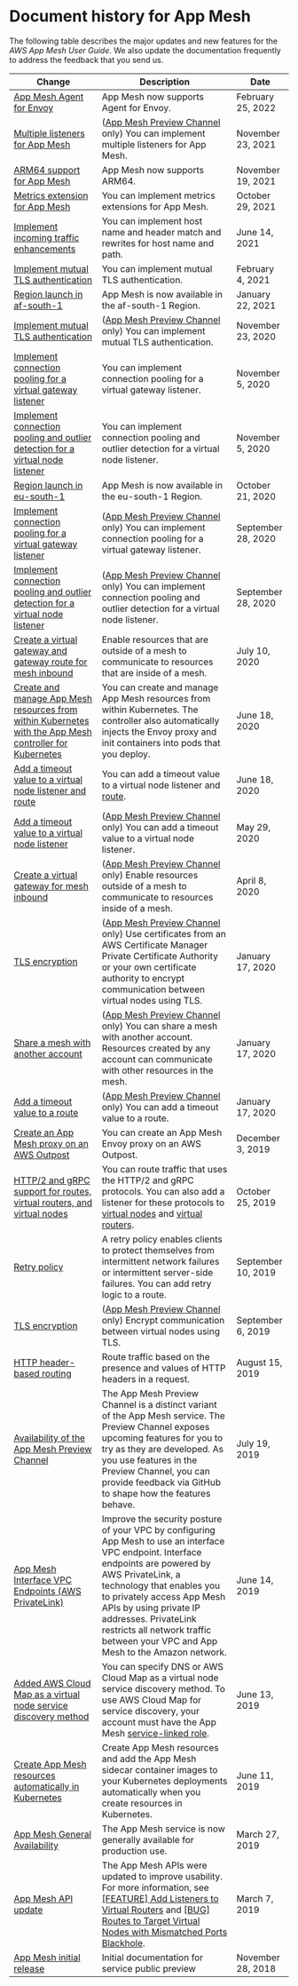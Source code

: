 # Document history for App Mesh<a name="doc-history"></a>

The following table describes the major updates and new features for the *AWS App Mesh User Guide*\. We also update the documentation frequently to address the feedback that you send us\. 

| Change | Description | Date | 
| --- |--- |--- |
| [App Mesh Agent for Envoy](https://docs.aws.amazon.com/app-mesh/latest/userguide/appmesh-agent.html) | App Mesh now supports Agent for Envoy\. | February 25, 2022 | 
| [Multiple listeners for App Mesh](https://docs.aws.amazon.com/app-mesh/latest/userguide/multiple-listeners.html) | \([App Mesh Preview Channel](https://docs.aws.amazon.com/app-mesh/latest/userguide/preview.html) only\) You can implement multiple listeners for App Mesh\. | November 23, 2021 | 
| [ARM64 support for App Mesh](https://docs.aws.amazon.com/app-mesh/latest/userguide/envoy.html) | App Mesh now supports ARM64\. | November 19, 2021 | 
| [Metrics extension for App Mesh](https://docs.aws.amazon.com/app-mesh/latest/userguide/metrics.html#metrics-extension) | You can implement metrics extensions for App Mesh\. | October 29, 2021 | 
| [Implement incoming traffic enhancements](https://aws.amazon.com/about-aws/whats-new/2021/06/aws-app-mesh-introduces-enhanced-ingress-traffic-management-capabilities/) | You can implement host name and header match and rewrites for host name and path\. | June 14, 2021 | 
| [Implement mutual TLS authentication](https://aws.amazon.com/about-aws/whats-new/2021/02/aws-app-mesh-supports-mutual-tls-authentication/) | You can implement mutual TLS authentication\. | February 4, 2021 | 
| [Region launch in af\-south\-1](https://aws.amazon.com/about-aws/whats-new/2021/01/aws-app-mesh-is-now-available-in-the-africa-cape-town-aws-region/) | App Mesh is now available in the af\-south\-1 Region\. | January 22, 2021 | 
| [Implement mutual TLS authentication](https://docs.aws.amazon.com/app-mesh/latest/userguide/mutual-tls.html) | \([App Mesh Preview Channel](https://docs.aws.amazon.com/app-mesh/latest/userguide/preview.html) only\) You can implement mutual TLS authentication\. | November 23, 2020 | 
| [Implement connection pooling for a virtual gateway listener](https://docs.aws.amazon.com/app-mesh/latest/userguide/virtual_gateways.html) | You can implement connection pooling for a virtual gateway listener\. | November 5, 2020 | 
| [Implement connection pooling and outlier detection for a virtual node listener](https://docs.aws.amazon.com/app-mesh/latest/userguide/virtual_nodes.html) |  You can implement connection pooling and outlier detection for a virtual node listener\. | November 5, 2020 | 
| [Region launch in eu\-south\-1](https://aws.amazon.com/about-aws/whats-new/2020/10/aws-app-mesh-available-europe-milan-region/) | App Mesh is now available in the eu\-south\-1 Region\. | October 21, 2020 | 
| [Implement connection pooling for a virtual gateway listener](https://docs.aws.amazon.com/app-mesh/latest/userguide/virtual_gateways.html) | \([App Mesh Preview Channel](https://docs.aws.amazon.com/app-mesh/latest/userguide/preview.html) only\) You can implement connection pooling for a virtual gateway listener\. | September 28, 2020 | 
| [Implement connection pooling and outlier detection for a virtual node listener](https://docs.aws.amazon.com/app-mesh/latest/userguide/virtual_nodes.html) | \([App Mesh Preview Channel](https://docs.aws.amazon.com/app-mesh/latest/userguide/preview.html) only\) You can implement connection pooling and outlier detection for a virtual node listener\. | September 28, 2020 | 
| [Create a virtual gateway and gateway route for mesh inbound](https://docs.aws.amazon.com/app-mesh/latest/userguide/virtual_gateways.html) | Enable resources that are outside of a mesh to communicate to resources that are inside of a mesh\. | July 10, 2020 | 
| [Create and manage App Mesh resources from within Kubernetes with the App Mesh controller for Kubernetes](https://docs.aws.amazon.com/app-mesh/latest/userguide/mesh-k8s-integration.html) | You can create and manage App Mesh resources from within Kubernetes\. The controller also automatically injects the Envoy proxy and init containers into pods that you deploy\. | June 18, 2020 | 
| [Add a timeout value to a virtual node listener and route](https://docs.aws.amazon.com/app-mesh/latest/userguide/virtual_nodes.html) | You can add a timeout value to a virtual node listener and [route](https://docs.aws.amazon.com/app-mesh/latest/userguide/routes.html)\. | June 18, 2020 | 
| [Add a timeout value to a virtual node listener](https://docs.aws.amazon.com/app-mesh/latest/userguide/virtual_nodes.html#virtual-node-listener-timeout) | \([App Mesh Preview Channel](https://docs.aws.amazon.com/app-mesh/latest/userguide/preview.html) only\) You can add a timeout value to a virtual node listener\. | May 29, 2020 | 
| [Create a virtual gateway for mesh inbound](https://docs.aws.amazon.com/app-mesh/latest/userguide/virtual_gateways.html) | \([App Mesh Preview Channel](https://docs.aws.amazon.com/app-mesh/latest/userguide/preview.html) only\) Enable resources outside of a mesh to communicate to resources inside of a mesh\. | April 8, 2020 | 
| [TLS encryption](https://docs.aws.amazon.com/app-mesh/latest/userguide/tls.html) | \([App Mesh Preview Channel](https://docs.aws.amazon.com/app-mesh/latest/userguide/preview.html) only\) Use certificates from an AWS Certificate Manager Private Certificate Authority or your own certificate authority to encrypt communication between virtual nodes using TLS\. | January 17, 2020 | 
| [Share a mesh with another account](https://docs.aws.amazon.com/app-mesh/latest/userguide/sharing.html) | \([App Mesh Preview Channel](https://docs.aws.amazon.com/app-mesh/latest/userguide/preview.html) only\) You can share a mesh with another account\. Resources created by any account can communicate with other resources in the mesh\. | January 17, 2020 | 
| [Add a timeout value to a route](https://docs.aws.amazon.com/app-mesh/latest/userguide/routes.html) | \([App Mesh Preview Channel](https://docs.aws.amazon.com/app-mesh/latest/userguide/preview.html) only\) You can add a timeout value to a route\. | January 17, 2020 | 
| [Create an App Mesh proxy on an AWS Outpost](https://docs.aws.amazon.com/app-mesh/latest/userguide/app-mesh-on-outposts.html) | You can create an App Mesh Envoy proxy on an AWS Outpost\. | December 3, 2019 | 
| [HTTP/2 and gRPC support for routes, virtual routers, and virtual nodes](https://docs.aws.amazon.com/app-mesh/latest/userguide/routes.html) | You can route traffic that uses the HTTP/2 and gRPC protocols\. You can also add a listener for these protocols to [virtual nodes](https://docs.aws.amazon.com/app-mesh/latest/userguide/virtual_nodes) and [virtual routers](https://docs.aws.amazon.com/app-mesh/latest/userguide/virtual_routers)\. | October 25, 2019 | 
| [Retry policy](https://docs.aws.amazon.com/app-mesh/latest/userguide/route-retry-policy.html) | A retry policy enables clients to protect themselves from intermittent network failures or intermittent server\-side failures\. You can add retry logic to a route\. | September 10, 2019 | 
| [TLS encryption](https://docs.aws.amazon.com/app-mesh/latest/userguide/virtual-node-tls.html) | \([App Mesh Preview Channel](https://docs.aws.amazon.com/app-mesh/latest/userguide/preview.html) only\) Encrypt communication between virtual nodes using TLS\. | September 6, 2019 | 
| [HTTP header\-based routing](https://docs.aws.amazon.com/app-mesh/latest/userguide/route-http-headers.html) | Route traffic based on the presence and values of HTTP headers in a request\. | August 15, 2019 | 
| [Availability of the App Mesh Preview Channel](https://docs.aws.amazon.com/app-mesh/latest/userguide/preview.html) | The App Mesh Preview Channel is a distinct variant of the App Mesh service\. The Preview Channel exposes upcoming features for you to try as they are developed\. As you use features in the Preview Channel, you can provide feedback via GitHub to shape how the features behave\. | July 19, 2019 | 
| [App Mesh Interface VPC Endpoints \(AWS PrivateLink\)](https://docs.aws.amazon.com/app-mesh/latest/userguide/vpc-endpoints.html) | Improve the security posture of your VPC by configuring App Mesh to use an interface VPC endpoint\. Interface endpoints are powered by AWS PrivateLink, a technology that enables you to privately access App Mesh APIs by using private IP addresses\. PrivateLink restricts all network traffic between your VPC and App Mesh to the Amazon network\. | June 14, 2019 | 
| [Added AWS Cloud Map as a virtual node service discovery method](https://docs.aws.amazon.com/app-mesh/latest/userguide/virtual_nodes.html) | You can specify DNS or AWS Cloud Map as a virtual node service discovery method\. To use AWS Cloud Map for service discovery, your account must have the App Mesh [service\-linked role](https://docs.aws.amazon.com/app-mesh/latest/userguide/using-service-linked-roles.html)\. | June 13, 2019 | 
| [Create App Mesh resources automatically in Kubernetes](https://docs.aws.amazon.com/app-mesh/latest/userguide/mesh-k8s-integration.html) | Create App Mesh resources and add the App Mesh sidecar container images to your Kubernetes deployments automatically when you create resources in Kubernetes\. | June 11, 2019 | 
| [App Mesh General Availability](#doc-history) | The App Mesh service is now generally available for production use\. | March 27, 2019 | 
| [App Mesh API update](#doc-history) | The App Mesh APIs were updated to improve usability\. For more information, see [\[FEATURE\] Add Listeners to Virtual Routers](https://github.com/awslabs/aws-app-mesh-examples/issues/94) and [\[BUG\] Routes to Target Virtual Nodes with Mismatched Ports Blackhole](https://github.com/awslabs/aws-app-mesh-examples/issues/93)\. | March 7, 2019 | 
| [App Mesh initial release](#doc-history) | Initial documentation for service public preview | November 28, 2018 | 